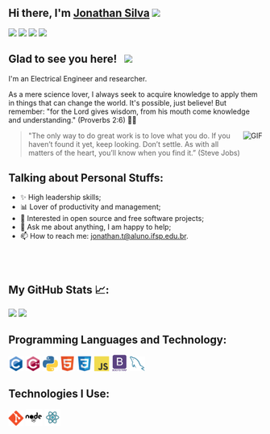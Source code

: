 ## Hi there, I'm <a href="https://www.github.com/JonathanTSilva/" target="_blank">Jonathan Silva</a> <img src="https://media.giphy.com/media/hvRJCLFzcasrR4ia7z/giphy.gif" width="25px">

[![](https://img.shields.io/badge/GitHub-100000?style=for-the-badge&logo=github&logoColor=white)](https://www.github.com/JonathanTSilva/)
[![](https://img.shields.io/badge/linkedin-%230077B5.svg?&style=for-the-badge&logo=linkedin&logoColor=white)](https://www.linkedin.com/in/JonathanTSilva/)
[![](https://img.shields.io/badge/YouTube-FF0000?style=for-the-badge&logo=youtube&logoColor=white)](https://www.youtube.com/channel/UCEqsLtzTIW-M81vMbQ8msnQ/featured)
[![](https://img.shields.io/badge/Gmail-D14836?style=for-the-badge&logo=gmail&logoColor=white)](mailto:jonathan.t@aluno.ifsp.edu.br)

## Glad to see you here! &nbsp; [![](https://views.whatilearened.today/views/github/JonathanTSilva/JonathanTSilva.svg)](http://github.com/JonathanTSilva/JonathanTSilva)

I'm an Electrical Engineer and researcher.

As a mere science lover, I always seek to acquire knowledge to apply them in things that can change the world. It's possible, just believe! But remember: "for the Lord gives wisdom, from his mouth come knowledge and understanding." (Proverbs 2:6) 🙏🏻

<img align="right" alt="GIF" src="https://media.giphy.com/media/w60Q8TMl92U5hCq3Zb/giphy.gif" height="330" />

>"The only way to do great work is to love what you do. If you haven’t found it yet, keep looking. Don’t settle. As with all matters of the heart, you’ll know when you find it.” (Steve Jobs)

## Talking about Personal Stuffs:
* ✨ High leadership skills;
* 📊 Lover of productivity and management;
* 🤝 Interested in open source and free software projects;
* 💬 Ask me about anything, I am happy to help;
* 📫 How to reach me: jonathan.t@aluno.ifsp.edu.br.

</br>
</br>

## My GitHub Stats 📈:
<p>
  <img height="180em" src="https://github-readme-stats.vercel.app/api?username=Gapur&show_icons=true&hide_border=true&&count_private=true&include_all_commits=true" />
  <img height="180em" src="https://github-readme-stats.vercel.app/api/top-langs/?username=Gapur&exclude_repo=KNN-Image-Classification&show_icons=true&hide_border=true&layout=compact&langs_count=8"/>
</p>

## Programming Languages and Technology:
<img src = 'https://github.com/JonathanTSilva/JonathanTSilva/blob/main/Images/c-original.svg' width='30'/> <img src = 'https://github.com/JonathanTSilva/JonathanTSilva/blob/main/Images/cpp.svg' width='30'/> <img src = 'https://github.com/JonathanTSilva/JonathanTSilva/blob/main/Images/python2.png' height='30'/>  <img src = 'https://github.com/JonathanTSilva/JonathanTSilva/blob/main/Images/html.svg' width='30'/> <img src = 'https://github.com/JonathanTSilva/JonathanTSilva/blob/main/Images/css.svg' width='30'/> <img src = 'https://github.com/JonathanTSilva/JonathanTSilva/blob/main/Images/js.svg' width='30'/> <img src = 'https://github.com/JonathanTSilva/JonathanTSilva/blob/main/Images/bootstrap.svg' width='33'/> <img src = 'https://github.com/JonathanTSilva/JonathanTSilva/blob/main/Images/sql.svg' width='30'/> 
 
## Technologies I Use:
<img src = 'https://github.com/JonathanTSilva/JonathanTSilva/blob/main/Images/git.svg' width='30'/> <img src = 'https://github.com/JonathanTSilva/JonathanTSilva/blob/main/Images/nodejs.svg' width='33'/> <img src = 'https://github.com/JonathanTSilva/JonathanTSilva/blob/main/Images/react.svg' width='33'/>

<!--**JonathanTSilva/JonathanTSilva** is a ✨ _special_ ✨ repository because its `README.md` (this file) appears on your GitHub profile.

Here are some ideas to get you started:

- 🔭 I’m currently working on ...
- 🌱 I’m currently learning ...
- 👯 I’m looking to collaborate on ...
- 🤔 I’m looking for help with ...
- 💬 Ask me about ...
- 📫 How to reach me: ...
- 😄 Pronouns: ...
- ⚡ Fun fact: ...

<a href="https://stackoverflow.com/help/badges/51/python?userid=562769"><img src = 'https://github.com/MarikIshtar007/MarikIshtar007/blob/master/images/python2.png' height='30'/></a>
<img src = 'https://github.com/MarikIshtar007/MarikIshtar007/blob/master/images/sql.svg' width='30'/>
<img src = 'https://github.com/MarikIshtar007/MarikIshtar007/blob/master/images/html.svg' width='30'/>
<img src = 'https://github.com/MarikIshtar007/MarikIshtar007/blob/master/images/js.svg' width='30'/>
<img src = 'https://github.com/MarikIshtar007/MarikIshtar007/blob/master/images/css.svg' width='30'/>
<img src = 'https://github.com/MarikIshtar007/MarikIshtar007/blob/master/images/bootstrap.svg' width='33'/>
<img src = 'https://github.com/MarikIshtar007/MarikIshtar007/blob/master/images/git.svg' width='30'/>

-->
